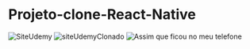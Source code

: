 # Projeto-clone-React-Native
![SiteUdemy](https://user-images.githubusercontent.com/110869785/202558541-5966f57f-0153-48d6-8957-8035fe8010fb.png)
![siteUdemyClonado](https://user-images.githubusercontent.com/110869785/202558547-c0bb9492-78eb-43c2-9e60-921a42c53c4a.png)
![Assim que ficou no meu telefone](https://user-images.githubusercontent.com/110869785/202558680-3f98c27a-d7d9-4f4f-aeb2-a343b6909848.png)
